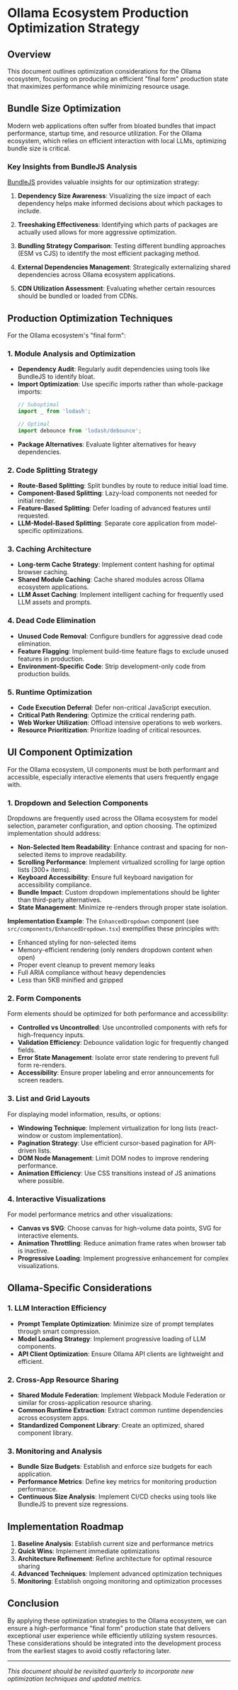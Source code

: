 # Ollama Ecosystem Production Optimization Strategy

## Overview

This document outlines optimization considerations for the Ollama ecosystem, focusing on producing an efficient "final form" production state that maximizes performance while minimizing resource usage.

## Bundle Size Optimization

Modern web applications often suffer from bloated bundles that impact performance, startup time, and resource utilization. For the Ollama ecosystem, which relies on efficient interaction with local LLMs, optimizing bundle size is critical.

### Key Insights from BundleJS Analysis

[BundleJS](https://bundlejs.com/) provides valuable insights for our optimization strategy:

1. **Dependency Size Awareness**: Visualizing the size impact of each dependency helps make informed decisions about which packages to include.

2. **Treeshaking Effectiveness**: Identifying which parts of packages are actually used allows for more aggressive optimization.

3. **Bundling Strategy Comparison**: Testing different bundling approaches (ESM vs CJS) to identify the most efficient packaging method.

4. **External Dependencies Management**: Strategically externalizing shared dependencies across Ollama ecosystem applications.

5. **CDN Utilization Assessment**: Evaluating whether certain resources should be bundled or loaded from CDNs.

## Production Optimization Techniques

For the Ollama ecosystem's "final form":

### 1. Module Analysis and Optimization

- **Dependency Audit**: Regularly audit dependencies using tools like BundleJS to identify bloat.
- **Import Optimization**: Use specific imports rather than whole-package imports:
  ```js
  // Suboptimal
  import _ from 'lodash';
  
  // Optimal
  import debounce from 'lodash/debounce';
  ```
- **Package Alternatives**: Evaluate lighter alternatives for heavy dependencies.

### 2. Code Splitting Strategy

- **Route-Based Splitting**: Split bundles by route to reduce initial load time.
- **Component-Based Splitting**: Lazy-load components not needed for initial render.
- **Feature-Based Splitting**: Defer loading of advanced features until requested.
- **LLM-Model-Based Splitting**: Separate core application from model-specific optimizations.

### 3. Caching Architecture

- **Long-term Cache Strategy**: Implement content hashing for optimal browser caching.
- **Shared Module Caching**: Cache shared modules across Ollama ecosystem applications.
- **LLM Asset Caching**: Implement intelligent caching for frequently used LLM assets and prompts.

### 4. Dead Code Elimination

- **Unused Code Removal**: Configure bundlers for aggressive dead code elimination.
- **Feature Flagging**: Implement build-time feature flags to exclude unused features in production.
- **Environment-Specific Code**: Strip development-only code from production builds.

### 5. Runtime Optimization

- **Code Execution Deferral**: Defer non-critical JavaScript execution.
- **Critical Path Rendering**: Optimize the critical rendering path.
- **Web Worker Utilization**: Offload intensive operations to web workers.
- **Resource Prioritization**: Prioritize loading of critical resources.

## UI Component Optimization

For the Ollama ecosystem, UI components must be both performant and accessible, especially interactive elements that users frequently engage with.

### 1. Dropdown and Selection Components

Dropdowns are frequently used across the Ollama ecosystem for model selection, parameter configuration, and option choosing. The optimized implementation should address:

- **Non-Selected Item Readability**: Enhance contrast and spacing for non-selected items to improve readability.
- **Scrolling Performance**: Implement virtualized scrolling for large option lists (300+ items).
- **Keyboard Accessibility**: Ensure full keyboard navigation for accessibility compliance.
- **Bundle Impact**: Custom dropdown implementations should be lighter than third-party alternatives.
- **State Management**: Minimize re-renders through proper state isolation.

**Implementation Example**: The `EnhancedDropdown` component (see `src/components/EnhancedDropdown.tsx`) exemplifies these principles with:
- Enhanced styling for non-selected items
- Memory-efficient rendering (only renders dropdown content when open)
- Proper event cleanup to prevent memory leaks
- Full ARIA compliance without heavy dependencies
- Less than 5KB minified and gzipped

### 2. Form Components

Form elements should be optimized for both performance and accessibility:

- **Controlled vs Uncontrolled**: Use uncontrolled components with refs for high-frequency inputs.
- **Validation Efficiency**: Debounce validation logic for frequently changed fields.
- **Error State Management**: Isolate error state rendering to prevent full form re-renders.
- **Accessibility**: Ensure proper labeling and error announcements for screen readers.

### 3. List and Grid Layouts

For displaying model information, results, or options:

- **Windowing Technique**: Implement virtualization for long lists (react-window or custom implementation).
- **Pagination Strategy**: Use efficient cursor-based pagination for API-driven lists.
- **DOM Node Management**: Limit DOM nodes to improve rendering performance.
- **Animation Efficiency**: Use CSS transitions instead of JS animations where possible.

### 4. Interactive Visualizations

For model performance metrics and other visualizations:

- **Canvas vs SVG**: Choose canvas for high-volume data points, SVG for interactive elements.
- **Animation Throttling**: Reduce animation frame rates when browser tab is inactive.
- **Progressive Loading**: Implement progressive enhancement for complex visualizations.

## Ollama-Specific Considerations

### 1. LLM Interaction Efficiency

- **Prompt Template Optimization**: Minimize size of prompt templates through smart compression.
- **Model Loading Strategy**: Implement progressive loading of LLM components.
- **API Client Optimization**: Ensure Ollama API clients are lightweight and efficient.

### 2. Cross-App Resource Sharing

- **Shared Module Federation**: Implement Webpack Module Federation or similar for cross-application resource sharing.
- **Common Runtime Extraction**: Extract common runtime dependencies across ecosystem apps.
- **Standardized Component Library**: Create an optimized, shared component library.

### 3. Monitoring and Analysis

- **Bundle Size Budgets**: Establish and enforce size budgets for each application.
- **Performance Metrics**: Define key metrics for monitoring production performance.
- **Continuous Size Analysis**: Implement CI/CD checks using tools like BundleJS to prevent size regressions.

## Implementation Roadmap

1. **Baseline Analysis**: Establish current size and performance metrics
2. **Quick Wins**: Implement immediate optimizations
3. **Architecture Refinement**: Refine architecture for optimal resource sharing
4. **Advanced Techniques**: Implement advanced optimization techniques
5. **Monitoring**: Establish ongoing monitoring and optimization processes

## Conclusion

By applying these optimization strategies to the Ollama ecosystem, we can ensure a high-performance "final form" production state that delivers exceptional user experience while efficiently utilizing system resources. These considerations should be integrated into the development process from the earliest stages to avoid costly refactoring later.

---

*This document should be revisited quarterly to incorporate new optimization techniques and updated metrics.* 
